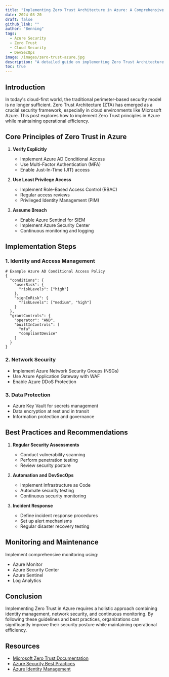 ```yaml
---
title: "Implementing Zero Trust Architecture in Azure: A Comprehensive Guide"
date: 2024-03-20
draft: false
github_link: ""
author: "Benning"
tags:
  - Azure Security
  - Zero Trust
  - Cloud Security
  - DevSecOps
image: /images/zero-trust-azure.jpg
description: "A detailed guide on implementing Zero Trust Architecture in Azure, covering identity management, network security, and continuous monitoring."
toc: true
---
```


## Introduction

In today's cloud-first world, the traditional perimeter-based security model is no longer sufficient. Zero Trust Architecture (ZTA) has emerged as a crucial security framework, especially in cloud environments like Microsoft Azure. This post explores how to implement Zero Trust principles in Azure while maintaining operational efficiency.

## Core Principles of Zero Trust in Azure

1. **Verify Explicitly**
   - Implement Azure AD Conditional Access
   - Use Multi-Factor Authentication (MFA)
   - Enable Just-In-Time (JIT) access

2. **Use Least Privilege Access**
   - Implement Role-Based Access Control (RBAC)
   - Regular access reviews
   - Privileged Identity Management (PIM)

3. **Assume Breach**
   - Enable Azure Sentinel for SIEM
   - Implement Azure Security Center
   - Continuous monitoring and logging

## Implementation Steps

### 1. Identity and Access Management

```azure
# Example Azure AD Conditional Access Policy
{
  "conditions": {
    "userRisk": {
      "riskLevels": ["high"]
    },
    "signInRisk": {
      "riskLevels": ["medium", "high"]
    }
  },
  "grantControls": {
    "operator": "AND",
    "builtInControls": [
      "mfa",
      "compliantDevice"
    ]
  }
}
```

### 2. Network Security

- Implement Azure Network Security Groups (NSGs)
- Use Azure Application Gateway with WAF
- Enable Azure DDoS Protection

### 3. Data Protection

- Azure Key Vault for secrets management
- Data encryption at rest and in transit
- Information protection and governance

## Best Practices and Recommendations

1. **Regular Security Assessments**
   - Conduct vulnerability scanning
   - Perform penetration testing
   - Review security posture

2. **Automation and DevSecOps**
   - Implement Infrastructure as Code
   - Automate security testing
   - Continuous security monitoring

3. **Incident Response**
   - Define incident response procedures
   - Set up alert mechanisms
   - Regular disaster recovery testing

## Monitoring and Maintenance

Implement comprehensive monitoring using:
- Azure Monitor
- Azure Security Center
- Azure Sentinel
- Log Analytics

## Conclusion

Implementing Zero Trust in Azure requires a holistic approach combining identity management, network security, and continuous monitoring. By following these guidelines and best practices, organizations can significantly improve their security posture while maintaining operational efficiency.

## Resources

- [Microsoft Zero Trust Documentation](https://docs.microsoft.com/en-us/security/zero-trust/)
- [Azure Security Best Practices](https://docs.microsoft.com/en-us/azure/security/fundamentals/best-practices-and-patterns)
- [Azure Identity Management](https://docs.microsoft.com/en-us/azure/active-directory/) 